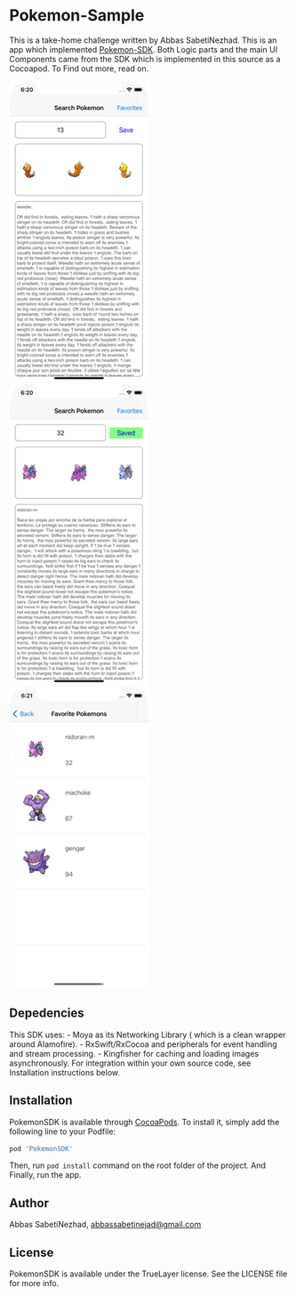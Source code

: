 # Pokemon-Sample

This is a take-home challenge written by Abbas SabetiNezhad. This is an app which implemented [Pokemon-SDK](https://github.com/abbassabeti/PokemonSDK). Both Logic parts and the main UI Components came from the SDK which is implemented in this source as a Cocoapod. To Find out more, read on.

![screenshot1](https://github.com/abbassabeti/Pokemon-Sample/blob/master/images/scr01.png " ") ![screenshot2](https://github.com/abbassabeti/Pokemon-Sample/blob/master/images/scr02.png " ") ![screenshot3](https://github.com/abbassabeti/Pokemon-Sample/blob/master/images/scr03.png " ")

## Depedencies

This SDK uses:
        - Moya as its Networking Library ( which is a clean wrapper around Alamofire).
        - RxSwift/RxCocoa and peripherals for event handling and stream processing.
        - Kingfisher for caching and loading images asynchronously.
For integration within your own source code, see Installation instructions below.

## Installation

PokemonSDK is available through [CocoaPods](https://cocoapods.org/pods/PokemonSDK). To install
it, simply add the following line to your Podfile:

```ruby
pod 'PokemonSDK'
```

Then, run `pod install` command on the root folder of the project. And Finally, run the app.

## Author

Abbas SabetiNezhad, abbassabetinejad@gmail.com

## License

PokemonSDK is available under the TrueLayer license. See the LICENSE file for more info.
